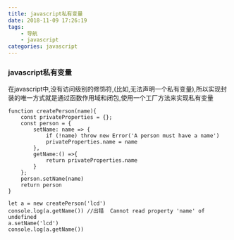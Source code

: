 ```yaml
---
title: javascript私有变量
date: 2018-11-09 17:26:19
tags:
	- 导航
    - javascript
categories: javascript
---
```


###  javascript私有变量

在javascript中,没有访问级别的修饰符,(比如,无法声明一个私有变量),所以实现封装的唯一方式就是通过函数作用域和闭包,使用一个工厂方法来实现私有变量

	function createPerson(name){
	    const privateProperties = {};
	    const person = {
	        setName: name => {
	            if (!name) throw new Error('A person must have a name')
	            privateProperties.name = name
	        },
	        getName:() =>{
	            return privateProperties.name
	        }
	    };
	    person.setName(name)
	    return person
	}
	
	let a = new createPerson('lcd')
	console.log(a.getName()) //出错  Cannot read property 'name' of undefined
	a.setName('lcd') 
	console.log(a.getName())


